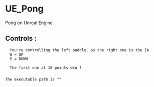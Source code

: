 # UE_Pong
Pong on Unreal Engine

## Controls :
      You're controlling the left paddle, as the right one is the IA
      W = UP
      S = DOWN

      The first one at 10 points win !

###
    The executable path is ""
